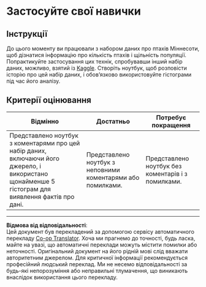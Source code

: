 <!--
CO_OP_TRANSLATOR_METADATA:
{
  "original_hash": "40eeb9b9f94009c537c7811f9f27f037",
  "translation_date": "2025-08-30T19:17:24+00:00",
  "source_file": "3-Data-Visualization/10-visualization-distributions/assignment.md",
  "language_code": "uk"
}
-->
# Застосуйте свої навички

## Інструкції

До цього моменту ви працювали з набором даних про птахів Міннесоти, щоб дізнатися інформацію про кількість птахів і щільність популяції. Попрактикуйте застосування цих технік, спробувавши інший набір даних, можливо, взятий із [Kaggle](https://www.kaggle.com/). Створіть ноутбук, щоб розповісти історію про цей набір даних, і обов’язково використовуйте гістограми під час його аналізу.

## Критерії оцінювання

Відмінно | Достатньо | Потребує покращення
--- | --- | -- |
Представлено ноутбук з коментарями про цей набір даних, включаючи його джерело, і використано щонайменше 5 гістограм для виявлення фактів про дані. | Представлено ноутбук з неповними коментарями або помилками. | Представлено ноутбук без коментарів і з помилками.

---

**Відмова від відповідальності**:  
Цей документ був перекладений за допомогою сервісу автоматичного перекладу [Co-op Translator](https://github.com/Azure/co-op-translator). Хоча ми прагнемо до точності, будь ласка, майте на увазі, що автоматичні переклади можуть містити помилки або неточності. Оригінальний документ на його рідній мові слід вважати авторитетним джерелом. Для критичної інформації рекомендується професійний людський переклад. Ми не несемо відповідальності за будь-які непорозуміння або неправильні тлумачення, що виникають внаслідок використання цього перекладу.